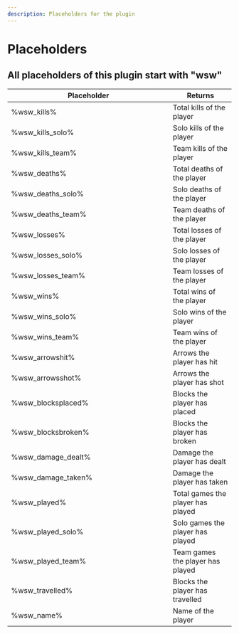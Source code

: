 ```yaml
---
description: Placeholders for the plugin
---
```


# Placeholders

## All placeholders of this plugin start with "wsw"

<table><thead><tr><th width="348">Placeholder</th><th>Returns</th></tr></thead><tbody><tr><td>%wsw_kills%</td><td>Total kills of the player</td></tr><tr><td>%wsw_kills_solo%</td><td>Solo kills of the player</td></tr><tr><td>%wsw_kills_team%</td><td>Team kills of the player</td></tr><tr><td>%wsw_deaths%</td><td>Total deaths of the player</td></tr><tr><td>%wsw_deaths_solo%</td><td>Solo deaths of the player</td></tr><tr><td>%wsw_deaths_team%</td><td>Team deaths of the player</td></tr><tr><td>%wsw_losses%</td><td>Total losses of the player</td></tr><tr><td>%wsw_losses_solo%</td><td>Solo losses of the player</td></tr><tr><td>%wsw_losses_team%</td><td>Team losses of the player</td></tr><tr><td>%wsw_wins%</td><td>Total wins of the player</td></tr><tr><td>%wsw_wins_solo%</td><td>Solo wins of the player</td></tr><tr><td>%wsw_wins_team%</td><td>Team wins of the player</td></tr><tr><td>%wsw_arrowshit%</td><td>Arrows the player has hit</td></tr><tr><td>%wsw_arrowsshot%</td><td>Arrows the player has shot</td></tr><tr><td>%wsw_blocksplaced%</td><td>Blocks the player has placed</td></tr><tr><td>%wsw_blocksbroken%</td><td>Blocks the player has broken</td></tr><tr><td>%wsw_damage_dealt%</td><td>Damage the player has dealt</td></tr><tr><td>%wsw_damage_taken%</td><td>Damage the player has taken</td></tr><tr><td>%wsw_played%</td><td>Total games the player has played</td></tr><tr><td>%wsw_played_solo%</td><td>Solo games the player has played</td></tr><tr><td>%wsw_played_team%</td><td>Team games the player has played</td></tr><tr><td>%wsw_travelled%</td><td>Blocks the player has travelled</td></tr><tr><td>%wsw_name%</td><td>Name of the player</td></tr></tbody></table>

